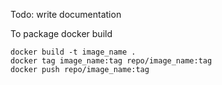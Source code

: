Todo: write documentation

To package docker build

```shell
docker build -t image_name .
docker tag image_name:tag repo/image_name:tag
docker push repo/image_name:tag
```
